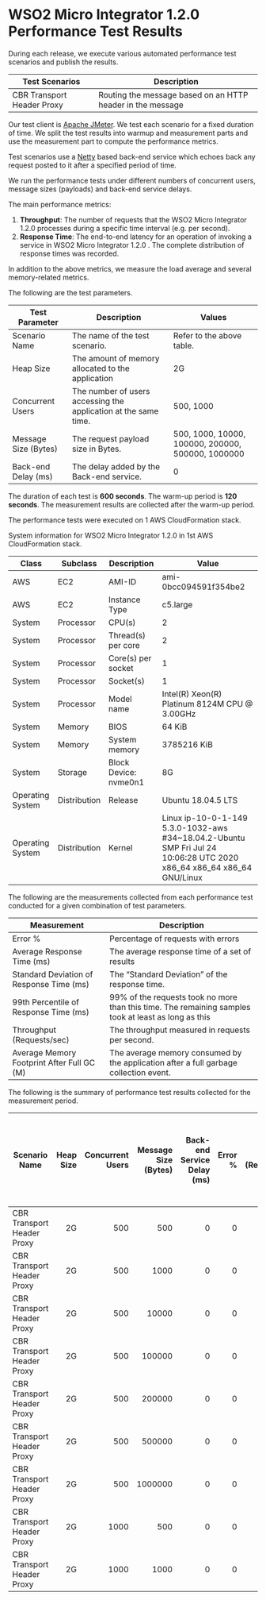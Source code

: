 # WSO2 Micro Integrator 1.2.0 Performance Test Results

During each release, we execute various automated performance test scenarios and publish the results.

| Test Scenarios | Description |
| --- | --- |
| CBR Transport Header Proxy | Routing the message based on an HTTP header in the message |

Our test client is [Apache JMeter](https://jmeter.apache.org/index.html). We test each scenario for a fixed duration of
time. We split the test results into warmup and measurement parts and use the measurement part to compute the
performance metrics.

Test scenarios use a [Netty](https://netty.io/) based back-end service which echoes back any request
posted to it after a specified period of time.

We run the performance tests under different numbers of concurrent users, message sizes (payloads) and back-end service
delays.

The main performance metrics:

1. **Throughput**: The number of requests that the WSO2 Micro Integrator 1.2.0 processes during a specific time interval (e.g. per second).
2. **Response Time**: The end-to-end latency for an operation of invoking a service in WSO2 Micro Integrator 1.2.0 . The complete distribution of response times was recorded.

In addition to the above metrics, we measure the load average and several memory-related metrics.

The following are the test parameters.

| Test Parameter | Description | Values |
| --- | --- | --- |
| Scenario Name | The name of the test scenario. | Refer to the above table. |
| Heap Size | The amount of memory allocated to the application | 2G |
| Concurrent Users | The number of users accessing the application at the same time. | 500, 1000 |
| Message Size (Bytes) | The request payload size in Bytes. | 500, 1000, 10000, 100000, 200000, 500000, 1000000 |
| Back-end Delay (ms) | The delay added by the Back-end service. | 0 |

The duration of each test is **600 seconds**. The warm-up period is **120 seconds**.
The measurement results are collected after the warm-up period.

The performance tests were executed on 1 AWS CloudFormation stack.


System information for WSO2 Micro Integrator 1.2.0 in 1st AWS CloudFormation stack.

| Class | Subclass | Description | Value |
| --- | --- | --- | --- |
| AWS | EC2 | AMI-ID | ami-0bcc094591f354be2 |
| AWS | EC2 | Instance Type | c5.large |
| System | Processor | CPU(s) | 2 |
| System | Processor | Thread(s) per core | 2 |
| System | Processor | Core(s) per socket | 1 |
| System | Processor | Socket(s) | 1 |
| System | Processor | Model name | Intel(R) Xeon(R) Platinum 8124M CPU @ 3.00GHz |
| System | Memory | BIOS | 64 KiB |
| System | Memory | System memory | 3785216 KiB |
| System | Storage | Block Device: nvme0n1 | 8G |
| Operating System | Distribution | Release | Ubuntu 18.04.5 LTS |
| Operating System | Distribution | Kernel | Linux ip-10-0-1-149 5.3.0-1032-aws #34~18.04.2-Ubuntu SMP Fri Jul 24 10:06:28 UTC 2020 x86_64 x86_64 x86_64 GNU/Linux |


The following are the measurements collected from each performance test conducted for a given combination of
test parameters.

| Measurement | Description |
| --- | --- |
| Error % | Percentage of requests with errors |
| Average Response Time (ms) | The average response time of a set of results |
| Standard Deviation of Response Time (ms) | The “Standard Deviation” of the response time. |
| 99th Percentile of Response Time (ms) | 99% of the requests took no more than this time. The remaining samples took at least as long as this |
| Throughput (Requests/sec) | The throughput measured in requests per second. |
| Average Memory Footprint After Full GC (M) | The average memory consumed by the application after a full garbage collection event. |

The following is the summary of performance test results collected for the measurement period.

|  Scenario Name | Heap Size | Concurrent Users | Message Size (Bytes) | Back-end Service Delay (ms) | Error % | Throughput (Requests/sec) | Average Response Time (ms) | Standard Deviation of Response Time (ms) | 99th Percentile of Response Time (ms) | WSO2 Micro Integrator 1.2.0 GC Throughput (%) | Average WSO2 Micro Integrator 1.2.0 Memory Footprint After Full GC (M) |
|---|---:|---:|---:|---:|---:|---:|---:|---:|---:|---:|---:|
|  CBR Transport Header Proxy | 2G | 500 | 500 | 0 | 0 | 4246.72 | 117.6 | 107.52 | 307 | 89.79 | 335.903 |
|  CBR Transport Header Proxy | 2G | 500 | 1000 | 0 | 0 | 4331.39 | 115.3 | 90.57 | 301 | N/A | N/A |
|  CBR Transport Header Proxy | 2G | 500 | 10000 | 0 | 0 | 3657.86 | 136.47 | 83.1 | 319 | N/A | N/A |
|  CBR Transport Header Proxy | 2G | 500 | 100000 | 0 | 0 | 1400.25 | 357.12 | 88.77 | 583 | N/A | N/A |
|  CBR Transport Header Proxy | 2G | 500 | 200000 | 0 | 0 | 860.86 | 580.45 | 116.69 | 911 | N/A | N/A |
|  CBR Transport Header Proxy | 2G | 500 | 500000 | 0 | 0 | 227.74 | 2187.51 | 1808.51 | 7071 | N/A | N/A |
|  CBR Transport Header Proxy | 2G | 500 | 1000000 | 0 | 0 | 45.65 | 10766.56 | 1624.64 | 15167 | N/A | N/A |
|  CBR Transport Header Proxy | 2G | 1000 | 500 | 0 | 0 | 4247.85 | 235.17 | 146.6 | 543 | N/A | N/A |
|  CBR Transport Header Proxy | 2G | 1000 | 1000 | 0 | 0 | 1917.08 | 518.15 | 1194.69 | 7007 | N/A | N/A |
